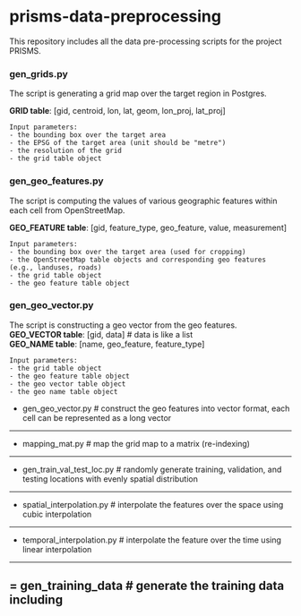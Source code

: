 # prisms-data-preprocessing
This repository includes all the data pre-processing scripts for the project PRISMS.

### gen_grids.py
The script is generating a grid map over the target region in Postgres.

__GRID table__: [gid, centroid, lon, lat, geom, lon_proj, lat_proj]
```
Input parameters:
- the bounding box over the target area
- the EPSG of the target area (unit should be "metre")
- the resolution of the grid
- the grid table object
```

### gen_geo_features.py
The script is computing the values of various geographic features within each cell from OpenStreetMap. <br />

__GEO_FEATURE table__: [gid, feature_type, geo_feature, value, measurement]
```
Input parameters:
- the bounding box over the target area (used for cropping)
- the OpenStreetMap table objects and corresponding geo features (e.g., landuses, roads)
- the grid table object
- the geo feature table object
```

### gen_geo_vector.py
The script is constructing a geo vector from the geo features. <br />
__GEO_VECTOR table__: [gid, data] # data is like a list <br />
__GEO_NAME table__: [name, geo_feature, feature_type]
```
Input parameters:
- the grid table object
- the geo feature table object
- the geo vector table object
- the geo name table object
```


- gen_geo_vector.py  # construct the geo features into vector format, each cell can be represented as a long vector
------

- mapping_mat.py  # map the grid map to a matrix (re-indexing)
------

- gen_train_val_test_loc.py  # randomly generate training, validation, and testing locations with evenly spatial distribution
------

- spatial_interpolation.py  # interpolate the features over the space using cubic interpolation
------

- temporal_interpolation.py  # interpolate the feature over the time using linear interpolation
------

= gen_training_data  # generate the training data including
------
